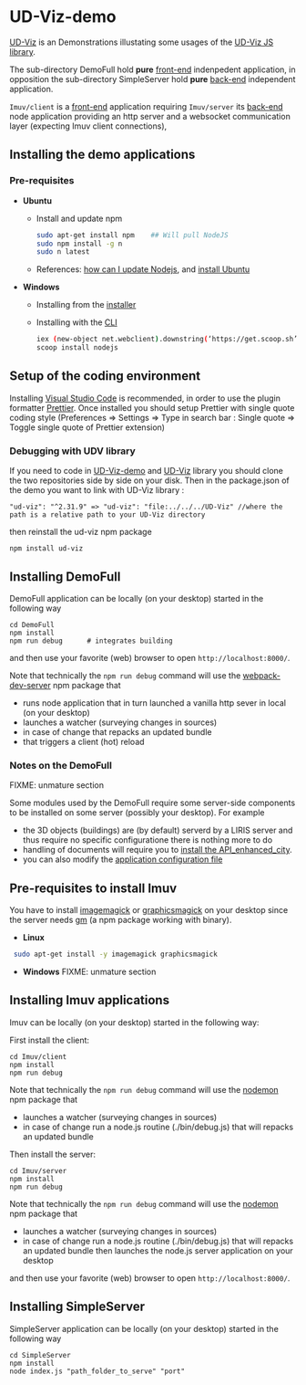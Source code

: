# UD-Viz-demo
[UD-Viz](https://github.com/VCityTeam/UD-Viz/) is an 
Demonstrations illustating some usages of the [UD-Viz JS library](https://github.com/VCityTeam/UD-Viz/).

The sub-directory DemoFull hold **pure** [front-end](https://en.wikipedia.org/wiki/Front_end_and_back_end) indenpedent application, in opposition the sub-directory SimpleServer hold **pure** [back-end](https://en.wikipedia.org/wiki/Front_end_and_back_end) independent application.

`Imuv/client` is a [front-end](https://en.wikipedia.org/wiki/Front_end_and_back_end) application requiring `Imuv/server`
its [back-end](https://en.wikipedia.org/wiki/Front_end_and_back_end) node application providing an http server and a websocket communication layer (expecting Imuv client connections),

## Installing the demo applications
### Pre-requisites

* **Ubuntu**

  * Install and update npm

    ```bash
    sudo apt-get install npm    ## Will pull NodeJS
    sudo npm install -g n     
    sudo n latest
    ```

  * References: [how can I update Nodejs](https://askubuntu.com/questions/426750/how-can-i-update-my-nodejs-to-the-latest-version), and [install Ubuntu](http://www.hostingadvice.com/how-to/install-nodejs-ubuntu-14-04/#ubuntu-package-manager)

* **Windows**
  
  * Installing from the [installer](https://nodejs.org/en/download/)
  * Installing with the [CLI](https://en.wikipedia.org/wiki/Command-line_interface)

    ```bash
    iex (new-object net.webclient).downstring(‘https://get.scoop.sh’)
    scoop install nodejs
    ```

## Setup of the coding environment

Installing [Visual Studio Code](https://code.visualstudio.com/) is recommended, in order to use the plugin formatter [Prettier](https://marketplace.visualstudio.com/items?itemName=esbenp.prettier-vscode). Once installed you should setup Prettier with single quote coding style (Preferences => Settings => Type in search bar : Single quote => Toggle single quote of Prettier extension)

### Debugging with UDV library

If you need to code in [UD-Viz-demo](https://github.com/VCityTeam/UD-Viz-demo) and [UD-Viz](https://github.com/VCityTeam/UD-Viz) library you should clone the two repositories side by side on your disk. Then in the package.json of the demo you want to link with UD-Viz library :

```
"ud-viz": "^2.31.9" => "ud-viz": "file:../../../UD-Viz" //where the path is a relative path to your UD-Viz directory
```

then reinstall the ud-viz npm package

```
npm install ud-viz
```

## Installing DemoFull

DemoFull application can be locally (on your desktop) started in the following way
```
cd DemoFull
npm install
npm run debug      # integrates building
```
and then use your favorite (web) browser to open
`http://localhost:8000/`.

Note that technically the `npm run debug` command will use the [webpack-dev-server](https://github.com/webpack/webpack-dev-server) npm package that
 - runs node application that in turn launched a vanilla http sever in local (on your desktop) 
 - launches a watcher (surveying changes in sources)
 - in case of change that repacks an updated bundle
 - that triggers a client (hot) reload 

### Notes on the DemoFull
FIXME: unmature section

Some modules used by the DemoFull require some server-side components to be installed on
some server (possibly your desktop). For example
 * the 3D objects (buildings) are (by default) serverd by a LIRIS server
   and thus require no specific configuratione there is nothing more to do
 * handling of documents will require you to [install the API_enhanced_city](https://github.com/VCityTeam/UD-Serv/blob/master/API_Enhanced_City/INSTALL.md).
 * you can also modify the [application configuration file](DemoFull/assets/config/config.json)


## Pre-requisites to install Imuv
You have to install [imagemagick](https://imagemagick.org/index.php) or [graphicsmagick](http://www.graphicsmagick.org/) on your desktop since the server needs [gm](https://www.npmjs.com/package/gm?activeTab=readme) (a npm package working with binary).

* **Linux**
```bash
 sudo apt-get install -y imagemagick graphicsmagick
```
* **Windows**
FIXME: unmature section

## Installing Imuv applications

Imuv can be locally (on your desktop) started in the following way:

First install the client:
```
cd Imuv/client
npm install
npm run debug
```

Note that technically the `npm run debug` command will use the [nodemon](https://www.npmjs.com/package/nodemon) npm package that
- launches a watcher (surveying changes in sources)
- in case of change run a node.js routine (./bin/debug.js) that will repacks an updated bundle

Then install the server:

```
cd Imuv/server
npm install
npm run debug
```

Note that technically the `npm run debug` command will use the [nodemon](https://www.npmjs.com/package/nodemon) npm package that
- launches a watcher (surveying changes in sources)
- in case of change run a node.js routine (./bin/debug.js) that will repacks an updated bundle then launches the node.js server application on your desktop

and then use your favorite (web) browser to open
`http://localhost:8000/`.

## Installing SimpleServer

SimpleServer application can be locally (on your desktop) started in the following way
```
cd SimpleServer
npm install
node index.js "path_folder_to_serve" "port"
```
